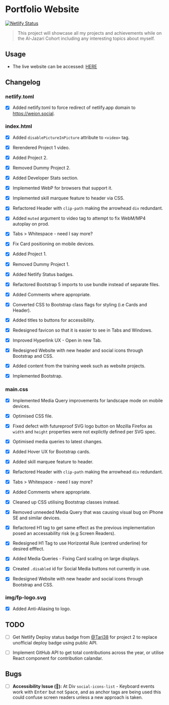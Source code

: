 # Portfolio Website

[![Netlify Status](https://api.netlify.com/api/v1/badges/a3309f19-bbdc-485b-a3ae-e96be0836b6f/deploy-status)](https://app.netlify.com/sites/futureproof-portfolio-terry/deploys)

> This project will showcase all my projects and achievements while on the Al-Jazari Cohort including any interesting topics about myself.

## Usage

* The live website can be accessed: [HERE](https://weion.social)

## Changelog

### netlify.toml

- [x] Added netlify.toml to force redirect of netlify.app domain to https://weion.social.

### index.html

- [x] Added `disablePictureInPicture` attribute to `<video>` tag.

- [x] Rerendered Project 1 video.

- [x] Added Project 2.

- [x] Removed Dummy Project 2.

- [x] Added Developer Stats section.

- [x] Implemented WebP for browsers that support it.

- [x] Implemented skill marquee feature to header via CSS.

- [x] Refactored Header with `clip-path` making the arrowhead `div` redundant.

- [x] Added `muted` argument to video tag to attempt to fix WebM/MP4 autoplay on prod.

- [x] Tabs > Whitespace - need I say more?

- [x] Fix Card positioning on mobile devices.

- [x] Added Project 1.

- [x] Removed Dummy Project 1.

- [x] Added Netlify Status badges.

- [x] Refactored Bootstrap 5 imports to use bundle instead of separate files.

- [x] Added Comments where appropriate.

- [x] Converted CSS to Bootstrap class flags for styling (i.e Cards and Header).

- [x] Added titles to buttons for accessibility.

- [x] Redesigned favicon so that it is easier to see in Tabs and Windows.

- [x] Improved Hyperlink UX - Open in new Tab.

- [x] Redesigned Website with new header and social icons through Bootstrap and CSS.

- [x] Added content from the training week such as website projects.

- [x] Implemented Bootstrap.

### main.css
- [x] Implemented Media Query improvements for landscape mode on mobile devices.

- [x] Optimised CSS file.

- [x] Fixed defect with futureproof SVG logo button on Mozilla Firefox as `width` and `height` properties were not explictly defined per SVG spec.

- [x] Optimised media queries to latest changes.

- [x] Added Hover UX for Bootstrap cards.

- [x] Added skill marquee feature to header.

- [x] Refactored Header with `clip-path` making the arrowhead `div` redundant.

- [x] Tabs > Whitespace - need I say more?

- [x] Added Comments where appropriate.

- [x] Cleaned up CSS utilising Bootstrap classes instead.

- [x] Removed unneeded Media Query that was causing visual bug on iPhone SE and similar devices.

- [x] Refactored H1 tag to get same effect as the previous implementation posed an accessability risk (e.g Screen Readers).

- [x] Redesigned H1 Tag to use Horizontal Rule (centred underline) for desired efffect.

- [x] Added Media Queries - Fixing Card scaling on large displays.

- [x] Created `.disabled` id for Social Media buttons not currently in use.

- [x] Redesigned Website with new header and social icons through Bootstrap and CSS.


### img/fp-logo.svg
- [x] Added Anti-Aliasing to logo.

## TODO

- [ ] Get Netlify Deploy status badge from [@Tari38](https://github.com/Tari38) for project 2 to replace unofficial deploy badge using public API.

- [ ] Implement GitHub API to get total contributions across the year, or utilise React component for contribution calandar.

## Bugs

- [ ] **Accessibility Issue (🔴):**  At Div `social-icons-list` - Keyboard events work with <kbd>Enter</kbd> but not <kbd>Space</kbd>, and as anchor tags are being used this could confuse screen readers unless a new approach is taken.
